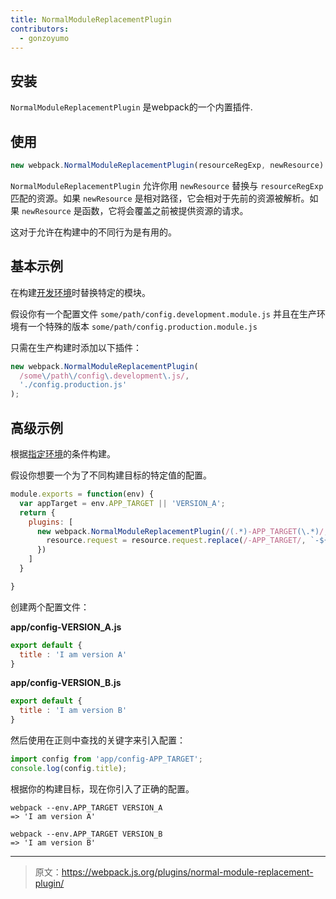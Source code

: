 ```yaml
---
title: NormalModuleReplacementPlugin
contributors:
  - gonzoyumo
---
```


## 安装

 `NormalModuleReplacementPlugin` 是webpack的一个内置插件.


## 使用

``` javascript
new webpack.NormalModuleReplacementPlugin(resourceRegExp, newResource)
```

`NormalModuleReplacementPlugin` 允许你用 `newResource` 替换与 `resourceRegExp` 匹配的资源。如果 `newResource` 是相对路径，它会相对于先前的资源被解析。如果 `newResource` 是函数，它将会覆盖之前被提供资源的请求。

这对于允许在构建中的不同行为是有用的。


## 基本示例

在构建[开发环境](/guides/production-build)时替换特定的模块。

假设你有一个配置文件 `some/path/config.development.module.js` 并且在生产环境有一个特殊的版本 `some/path/config.production.module.js`

只需在生产构建时添加以下插件：

``` javascript
new webpack.NormalModuleReplacementPlugin(
  /some\/path\/config\.development\.js/,
  './config.production.js'
);
```


## 高级示例

根据[指定环境](/configuration/configuration-types)的条件构建。

假设你想要一个为了不同构建目标的特定值的配置。

``` javascript
module.exports = function(env) {
  var appTarget = env.APP_TARGET || 'VERSION_A';
  return {
    plugins: [
      new webpack.NormalModuleReplacementPlugin(/(.*)-APP_TARGET(\.*)/, function(resource) {
        resource.request = resource.request.replace(/-APP_TARGET/, `-${appTarget}`);
      })
    ]
  }

}
```

创建两个配置文件：

__app/config-VERSION_A.js__

``` javascript
export default {
  title : 'I am version A'
}
```

__app/config-VERSION_B.js__

``` javascript
export default {
  title : 'I am version B'
}
```

然后使用在正则中查找的关键字来引入配置：

``` javascript
import config from 'app/config-APP_TARGET';
console.log(config.title);
```

根据你的构建目标，现在你引入了正确的配置。

``` shell
webpack --env.APP_TARGET VERSION_A
=> 'I am version A'

webpack --env.APP_TARGET VERSION_B
=> 'I am version B'
```

***

> 原文：https://webpack.js.org/plugins/normal-module-replacement-plugin/